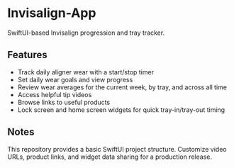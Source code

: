 # Invisalign-App

SwiftUI-based Invisalign progression and tray tracker.

## Features
- Track daily aligner wear with a start/stop timer
- Set daily wear goals and view progress
- Review wear averages for the current week, by tray, and across all time
- Access helpful tip videos
- Browse links to useful products
- Lock screen and home screen widgets for quick tray-in/tray-out timing

## Notes
This repository provides a basic SwiftUI project structure.
Customize video URLs, product links, and widget data sharing for a production release.

